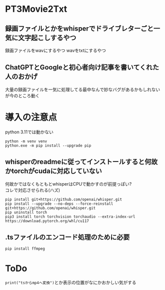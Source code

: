 # PT3Movie2Txt
## 録画ファイルとかをwhisperでドライブレターごと一気に文字起こしするやつ
録画ファイルをwavにするやつ
wavをtxtにするやつ
## ChatGPTとGoogleと初心者向け記事を書いてくれた人のおかげ
大量の録画ファイルを一気に処理してる最中なんで妙なバグがあるかもしれないが今のところ動く

# 導入の注意点
python 3.11では動かない  

`python -m venv venv`  
`python.exe -m pip install --upgrade pip`  
## whisperのreadmeに従ってインストールすると何故かtorchがcudaに対応していない
何故かではなくもともとwhisperはCPUで動かすのが前提っぽい?  
コレで対応させられる(ハズ)  

`pip install git+https://github.com/openai/whisper.git`  
`pip install --upgrade --no-deps --force-reinstall git+https://github.com/openai/whisper.git`  
`pip uninstall torch`  
`pip3 install torch torchvision torchaudio --extra-index-url https://download.pytorch.org/whl/cu117`  

## .tsファイルのエンコード処理のために必要  
`pip install ffmpeg`  
# ToDo  
`print("tsからmp4へ変換")`とか表示の位置がなにかおかしい気がする  
